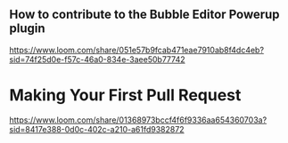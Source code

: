 ## How to contribute to the Bubble Editor Powerup plugin
https://www.loom.com/share/051e57b9fcab471eae7910ab8f4dc4eb?sid=74f25d0e-f57c-46a0-834e-3aee50b77742

# Making Your First Pull Request
https://www.loom.com/share/01368973bccf4f6f9336aa654360703a?sid=8417e388-0d0c-402c-a210-a61fd9382872
